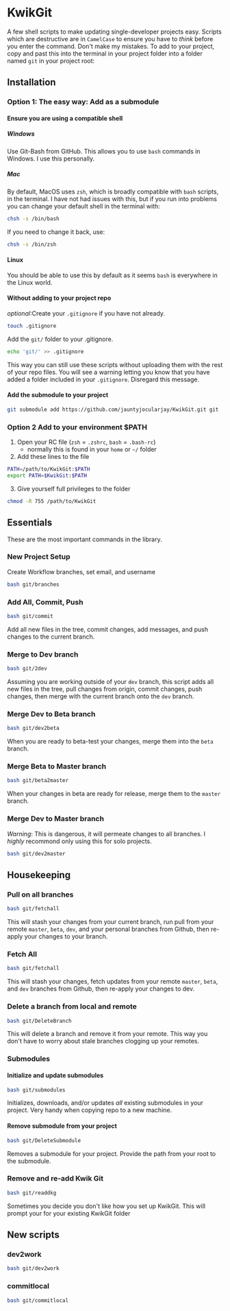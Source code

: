 # KwikGit

A few shell scripts to make updating single-developer projects easy. Scripts which are destructive are in `CamelCase` to ensure you have to _think_ before you enter the command. Don't make my mistakes. To add to your project, copy and past this into the terminal in your project folder into a folder named `git` in your project root:

## Installation

### Option 1: The easy way: Add as a submodule

#### Ensure you are using a compatible shell

##### Windows

Use Git-Bash from GitHub. This allows you to use `bash` commands in Windows. I use this personally.

##### Mac

By default, MacOS uses `zsh`, which is broadly compatible with `bash` scripts, in the terminal. I have not had issues with this, but if you run into problems you can change your default shell in the terminal with:

```zsh
chsh -s /bin/bash
```

If you need to change it back, use:

```bash
chsh -s /bin/zsh
```

#### Linux

You should be able to use this by default as it seems `bash` is everywhere in the Linux world.

#### Without adding to your project repo

_optional_:Create your `.gitignore` if you have not already.

```bash
touch .gitignore
```

Add the `git/` folder to your .gitignore.

```bash
echo 'git/' >> .gitignore
```

This way you can still use these scripts without uploading them with the rest of your repo files. You will see a warning letting you know that you have added a folder included in your `.gitignore`. Disregard this message.

#### Add the submodule to your project

```bash
git submodule add https://github.com/jauntyjocularjay/KwikGit.git git
```

### Option 2 Add to your environment $PATH

1. Open your RC file (`zsh` = `.zshrc`, `bash` = `.bash-rc`)
    - normally this is found in your `home` or `~/` folder
2. Add these lines to the file

```bash
PATH=/path/to/KwikGit:$PATH
export PATH=$KwikGit:$PATH

```

3. Give yourself full privileges to the folder

```bash
chmod -R 755 /path/to/KwikGit
```

## Essentials

These are the most important commands in the library.

### New Project Setup

Create Workflow branches, set email, and username

```bash
bash git/branches
```

### Add All, Commit, Push

```bash
bash git/commit
```

Add all new files in the tree, commit changes, add messages, and push changes to the current branch.

### Merge to Dev branch

```bash
bash git/2dev
```

Assuming you are working outside of your `dev` branch, this script adds all new files in the tree, pull changes from origin, commit changes, push changes, then merge with the current branch onto the `dev` branch.

### Merge Dev to Beta branch

```bash
bash git/dev2beta
```

When you are ready to beta-test your changes, merge them into the `beta` branch.

### Merge Beta to Master branch

```bash
bash git/beta2master
```

When your changes in beta are ready for release, merge them to the `master` branch.

### Merge Dev to Master branch

_Warning_: This is dangerous, it will permeate changes to all branches. I _highly_ recommond only using this for solo projects.

```bash
bash git/dev2master
```

## Housekeeping

### Pull on all branches

```bash
bash git/fetchall
```

This will stash your changes from your current branch, run pull from your remote `master`, `beta`, `dev`, and your personal branches from Github, then re-apply your changes to your branch.

### Fetch All

```bash
bash git/fetchall
```

This will stash your changes, fetch updates from your remote `master`, `beta`, and `dev` branches from Github, then re-apply your changes to dev.

### Delete a branch from local and remote

```bash
bash git/DeleteBranch
```

This will delete a branch and remove it from your remote. This way you don't have to worry about stale branches clogging up your remotes.

### Submodules

#### Initialize and update submodules

```bash
bash git/submodules
```

Initializes, downloads, and/or updates _all_ existing submodules in your project. Very handy when copying repo to a new machine.

#### Remove submodule from your project

```bash
bash git/DeleteSubmodule
```

Removes a submodule for your project. Provide the path from your root to the submodule.

### Remove and re-add Kwik Git

```bash
bash git/readdkg
```

Sometimes you decide you don't like how you set up KwikGit. This will prompt your for your existing KwikGit folder

## New scripts

### dev2work

```bash
bash git/dev2work
```

### commitlocal

```bash
bash git/commitlocal
```
